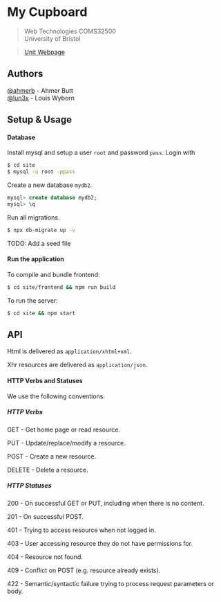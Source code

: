 # My Cupboard 

> Web Technologies COMS32500 \
> University of Bristol

> [Unit Webpage](https://csijh.gitlab.io/COMSM0104/)

## Authors

[@ahmerb](https://www.github.com/ahmerb) - Ahmer Butt \
[@lun3x](https://www.github.com/lun3x) - Louis Wyborn

## Setup & Usage

#### Database

Install mysql and setup a user `root` and password `pass`. Login with

```bash
$ cd site
$ mysql -u root -ppass
```

Create a new database `mydb2`.

```sql
mysql> create database mydb2;
mysql> \q
```

Run all migrations.

```bash
$ npx db-migrate up -v
```

TODO: Add a seed file

#### Run the application

To compile and bundle frontend:

```bash
$ cd site/frontend && npm run build
```

To run the server:

```bash
$ cd site && npm start
```

## API

Html is delivered as `application/xhtml+xml`.

Xhr resources are delivered as `application/json`.

#### HTTP Verbs and Statuses

We use the following conventions.

##### HTTP Verbs

GET - Get home page or read resource.

PUT - Update/replace/modify a resource.

POST - Create a new resource.

DELETE - Delete a resource.

##### HTTP Statuses

200 - On successful GET or PUT, including when there is no content.

201 - On successful POST.

401 - Trying to access resource when not logged in.

403 - User accessing resource they do not have permissions for.

404 - Resource not found.

409 - Conflict on POST (e.g. resource already exists).

422 - Semantic/syntactic failure trying to process request parameters or body.
